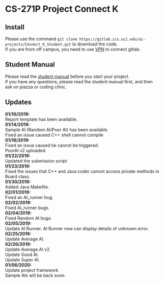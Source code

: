 # CS-271P Project Connect K
## Install
Please use the command `git clone https://gitlab.ics.uci.edu/ai-projects/Connect_K_Student.git` to download the code.<br>
If you are from off campus, you need to use [VPN](https://www.oit.uci.edu/help/vpn/) to connect gitlab.
## Student Manual
Please read the [student manual](https://gitlab.ics.uci.edu/ai-projects/Connect_K_Student/wikis/home) before you start your project.<br>
If you have any questions, please read the student manual first, and then ask on piazza or coding clinic.

## Updates
**01/10/2019:** <br>
Report template has been available.<br>
**01/14/2019:** <br>
Sample AI (Random AI/Poor AI) has been available.<br>
Fixed an issue caused C++ shell cannot compile<br>
**01/16/2019:** <br>
Fixed an issue caused tie cannot be triggered.<br>
PoorAI v2 uploaded.<br>
**01/22/2019:** <br>
Updated the submission script<br>
**01/23/2019:** <br>
Fixed the issues that C++ and Java coder cannot access private methods in Board class.<br>
**01/30/2019:** <br>
Added Java Makefile.<br>
**02/01/2019:** <br>
Fixed an AI_runner bug.<br>
**02/02/2019:** <br>
Fixed AI_runner bugs.<br>
**02/04/2019:** <br>
Fixed Random AI bugs. <br>
**02/05/2019:** <br>
Update AI Runner. AI Runner now can display details of unknown error. <br>
**02/25/2019:** <br>
Update Average AI.<br>
**02/26/2019:** <br>
Update Average AI v2.<br>
Update Good AI.<br>
Update Super AI.<br>
**01/06/2020:** <br>
Update project framework<br>
Sample AIs will be back soon.